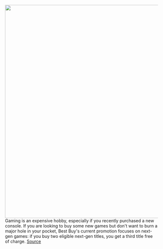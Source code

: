 <img src='https://cdn.vox-cdn.com/thumbor/BA3IetEfNOcjLQLorUEWsXJFoPM=/0x0:2040x1360/1200x800/filters:focal(857x517:1183x843)/cdn.vox-cdn.com/uploads/chorus_image/image/68470831/vpavic_4261_20201026_0181.0.jpg' width='700px' /><br/>
Gaming is an expensive hobby, especially if you recently purchased a new console. If you are looking to buy some new games but don't want to burn a major hole in your pocket, Best Buy's current promotion focuses on next-gen games: if you buy two eligible next-gen titles, you get a third title free of charge.
<a href='https://www.theverge.com/2020/12/7/22158475/best-buy-next-gen-games-deal-sale-ps5-xbox-series-x-s'> Source <a/>